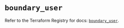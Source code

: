 # `boundary_user`

Refer to the Terraform Registry for docs: [`boundary_user`](https://registry.terraform.io/providers/hashicorp/boundary/1.1.13/docs/resources/user).
